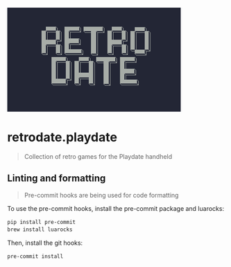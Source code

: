 ![menu](./src/images/retrodate.png)

# retrodate.playdate

> Collection of retro games for the Playdate handheld

## Linting and formatting

> Pre-commit hooks are being used for code formatting

To use the pre-commit hooks, install the pre-commit package and luarocks:

```bash
pip install pre-commit
brew install luarocks
```

Then, install the git hooks:

```bash
pre-commit install
```

